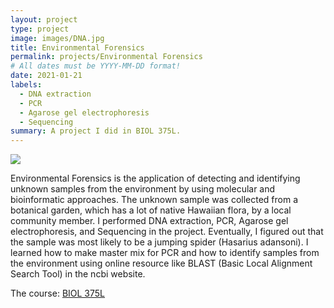 ```yaml
---
layout: project
type: project
image: images/DNA.jpg
title: Environmental Forensics 
permalink: projects/Environmental Forensics 
# All dates must be YYYY-MM-DD format!
date: 2021-01-21
labels:
  - DNA extraction
  - PCR
  - Agarose gel electrophoresis
  - Sequencing
summary: A project I did in BIOL 375L.
---
```


<img class="ui image" src="{{ site.baseurl }}/images/lab.jpg">

Environmental Forensics is the application of detecting and identifying unknown samples from the environment by using molecular and bioinformatic approaches. The unknown sample was collected from a botanical garden, which has a lot of native Hawaiian flora, by a local community member. I performed DNA extraction, PCR, Agarose gel electrophoresis, and Sequencing in the project. Eventually, I figured out that the sample was most likely to be a jumping spider (Hasarius adansoni). I learned how to make master mix for PCR and how to identify samples from the environment using online resource like BLAST (Basic Local Alignment Search Tool) in the ncbi website.


The course: <a href="https://manoa.hawaii.edu/biology/courses/biol/375l"><i class="large github icon "></i>BIOL 375L</a>

